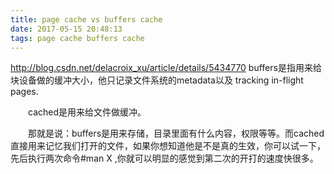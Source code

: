 ```yaml
---
title: page cache vs buffers cache
date: 2017-05-15 20:48:13
tags: page cache buffers cache
---
```

http://blog.csdn.net/delacroix_xu/article/details/5434770
buffers是指用来给块设备做的缓冲大小，他只记录文件系统的metadata以及 tracking in-flight pages.

　　cached是用来给文件做缓冲。

　　那就是说：buffers是用来存储，目录里面有什么内容，权限等等。而cached直接用来记忆我们打开的文件，如果你想知道他是不是真的生效，你可以试一下，先后执行两次命令#man X ,你就可以明显的感觉到第二次的开打的速度快很多。
